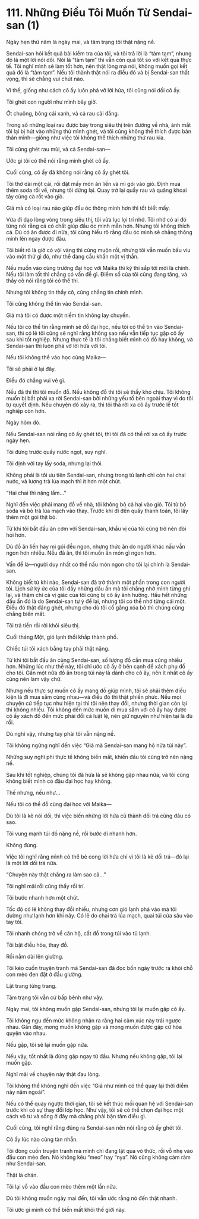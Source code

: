 # 111. Những Điều Tôi Muốn Từ Sendai-san (1)

Ngày hẹn thứ năm là ngày mai, và tâm trạng tôi thật nặng nề.

Sendai-san hỏi kết quả bài kiểm tra của tôi, và tôi trả lời là “tàm tạm”, nhưng đó là một lời nói dối. Nói là “tàm tạm” thì vẫn còn quá tốt so với kết quả thực tế. Tôi nghĩ mình sẽ làm tốt hơn, nên thật lòng mà nói, không muốn gọi kết quả đó là “tàm tạm”. Nếu tôi thành thật nói ra điều đó và bị Sendai-san thất vọng, thì sẽ chẳng vui chút nào.

Vì thế, giống như cách cô ấy luôn phá vỡ lời hứa, tôi cũng nói dối cô ấy.

Tôi ghét con người như mình bây giờ.

Ớt chuông, bông cải xanh, và cả rau cải đắng.

Trong số những loại rau được bày trong siêu thị trên đường về nhà, ánh mắt tôi lại bị hút vào những thứ mình ghét, và tôi cũng không thể thích được bản thân mình—giống như việc tôi không thể thích những thứ rau kia.

Tôi cũng ghét rau mùi, và cả Sendai-san—

Ước gì tôi có thể nói rằng mình ghét cô ấy.

Cuối cùng, cô ấy đã không nói rằng cô ấy ghét tôi.

Tôi thở dài một cái, rồi đặt mấy món ăn liền và mì gói vào giỏ. Định mua thêm soda rồi về, nhưng tôi dừng lại. Quay trở lại quầy rau và quăng khoai tây cùng cà rốt vào giỏ.

Giá mà có loại rau nào giúp đầu óc thông minh hơn thì tốt biết mấy.

Vừa đi dạo lòng vòng trong siêu thị, tôi vừa lục lọi trí nhớ. Tôi nhớ có ai đó từng nói rằng cá có chất giúp đầu óc minh mẫn hơn. Nhưng tôi không thích cá. Dù có ăn được đi nữa, tôi cũng hiểu rõ rằng đầu óc mình sẽ chẳng thông minh lên ngay được đâu.

Tôi biết rõ là giờ có vội vàng thì cũng muộn rồi, nhưng tôi vẫn muốn bấu víu vào một thứ gì đó, như thể đang cầu khẩn một vị thần.

Nếu muốn vào cùng trường đại học với Maika thì kỳ thi sắp tới mới là chính. Nếu tôi làm tốt thì chẳng có vấn đề gì. Điểm số của tôi cũng đang tăng, và thầy cô nói rằng tôi có thể thi.

Nhưng tôi không tin thầy cô, cũng chẳng tin chính mình.

Tôi cũng không thể tin vào Sendai-san.

Giá mà tôi có được một niềm tin không lay chuyển.

Nếu tôi có thể tin rằng mình sẽ đỗ đại học, nếu tôi có thể tin vào Sendai-san, thì có lẽ tôi cũng sẽ nghĩ rằng không sao nếu vẫn tiếp tục gặp cô ấy sau khi tốt nghiệp. Nhưng thực tế là tôi chẳng biết mình có đỗ hay không, và Sendai-san thì luôn phá vỡ lời hứa với tôi.

Nếu tôi không thể vào học cùng Maika—

Tôi sẽ phải ở lại đây.

Điều đó chẳng vui vẻ gì.

Nếu đã thi thì tôi muốn đỗ. Nếu không đỗ thì tôi sẽ thấy khó chịu. Tôi không muốn bị bắt phải xa rời Sendai-san bởi những yếu tố bên ngoài thay vì do tôi tự quyết định. Nếu chuyện đó xảy ra, thì tôi thà rời xa cô ấy trước lễ tốt nghiệp còn hơn.

Ngày hôm đó.

Nếu Sendai-san nói rằng cô ấy ghét tôi, thì tôi đã có thể rời xa cô ấy trước ngày hẹn.

Tôi đứng trước quầy nước ngọt, suy nghĩ.

Tôi định với tay lấy soda, nhưng lại thôi.

Không phải là tôi ưu tiên Sendai-san, nhưng trong tủ lạnh chỉ còn hai chai nước, và lượng trà lúa mạch thì ít hơn một chút.

“Hai chai thì nặng lắm...”

Nghĩ đến việc phải mang đồ về nhà, tôi không bỏ cả hai vào giỏ. Tôi từ bỏ soda và bỏ trà lúa mạch vào thay. Trước khi đi đến quầy thanh toán, tôi lấy thêm một gói thịt bò.

Từ khi tôi bắt đầu ăn cơm với Sendai-san, khẩu vị của tôi cũng trở nên đòi hỏi hơn.

Dù đồ ăn liền hay mì gói đều ngon, nhưng thức ăn do người khác nấu vẫn ngon hơn nhiều. Nếu đã ăn, thì tôi muốn ăn món gì ngon hơn.

Vấn đề là—người duy nhất có thể nấu món ngon cho tôi lại chính là Sendai-san.

Không biết từ khi nào, Sendai-san đã trở thành một phần trong con người tôi. Lịch sử ký ức của tôi đầy những dấu ấn mà tôi chẳng nhớ mình từng ghi lại, và thậm chí cả vị giác của tôi cũng bị cô ấy ảnh hưởng. Hầu hết những dấu ấn đó là do Sendai-san tự ý để lại, nhưng tôi có thể nhớ từng cái một. Điều đó thật đáng ghét, nhưng cho dù tôi cố gắng xóa bỏ thì chúng cũng chẳng biến mất.

Tôi trả tiền rồi rời khỏi siêu thị.

Cuối tháng Một, gió lạnh thổi khắp thành phố.

Chiếc túi tôi xách bằng tay phải thật nặng.

Từ khi tôi bắt đầu ăn cùng Sendai-san, số lượng đồ cần mua cũng nhiều hơn. Những lúc như thế này, tôi chỉ ước cô ấy ở bên cạnh để xách phụ đồ cho tôi. Gần một nửa đồ ăn trong túi này là dành cho cô ấy, nên ít nhất cô ấy cũng nên làm vậy chứ.

Nhưng nếu thực sự muốn cô ấy mang đồ giúp mình, tôi sẽ phải thêm điều kiện là đi mua sắm cùng nhau—và điều đó thì thật phiền phức. Nếu mọi chuyện cứ tiếp tục như hiện tại thì tôi nên thay đổi, nhưng thời gian còn lại thì không nhiều. Tôi không đến mức muốn đi mua sắm với cô ấy hay được cô ấy xách đồ đến mức phải đổi cả luật lệ, nên giữ nguyên như hiện tại là đủ rồi.

Dù nghĩ vậy, nhưng tay phải tôi vẫn nặng nề.

Tôi không ngừng nghĩ đến việc “Giá mà Sendai-san mang hộ nửa túi này”.

Những suy nghĩ phi thực tế không biến mất, khiến đầu tôi cũng trở nên nặng nề.

Sau khi tốt nghiệp, chúng tôi đã hứa là sẽ không gặp nhau nữa, và tôi cũng không biết mình có đậu đại học hay không.

Thế nhưng, nếu như...

Nếu tôi có thể đỗ cùng đại học với Maika—

Dù tôi là kẻ nói dối, thì việc biến những lời hứa cũ thành dối trá cũng đâu có sao.

Tôi vung mạnh túi đồ nặng nề, rồi bước đi nhanh hơn.

Không đúng.

Việc tôi nghĩ rằng mình có thể bẻ cong lời hứa chỉ vì tôi là kẻ dối trá—đó lại là một lời dối trá nữa.

“Chuyện này thật chẳng ra làm sao cả...”

Tôi nghĩ mãi rồi cũng thấy rối trí.

Tôi bước nhanh hơn một chút.

Tốc độ có lẽ không thay đổi nhiều, nhưng cơn gió lạnh phả vào má tôi dường như lạnh hơn khi nãy. Có lẽ do chai trà lúa mạch, quai túi cứa sâu vào tay tôi.

Tôi nhanh chóng trở về căn hộ, cất đồ trong túi vào tủ lạnh.

Tôi bật điều hòa, thay đồ.

Rồi nằm dài lên giường.

Tôi kéo cuốn truyện tranh mà Sendai-san đã đọc bốn ngày trước ra khỏi chỗ con mèo đen đặt ở đầu giường.

Lật trang từng trang.

Tâm trạng tôi vẫn cứ bấp bênh như vậy.

Ngày mai, tôi không muốn gặp Sendai-san, nhưng tôi lại muốn gặp cô ấy.

Tôi không ngu đến mức không nhận ra rằng hai cảm xúc này trái ngược nhau. Gần đây, mong muốn không gặp và mong muốn được gặp cứ hòa quyện vào nhau.

Nếu gặp, tôi sẽ lại muốn gặp nữa.

Nếu vậy, tốt nhất là đừng gặp ngay từ đầu. Nhưng nếu không gặp, tôi lại muốn gặp.

Nghĩ mãi về chuyện này thật đau lòng.

Tôi không thể không nghĩ đến việc “Giá như mình có thể quay lại thời điểm này năm ngoái”.

Nếu có thể quay ngược thời gian, tôi sẽ kết thúc mối quan hệ với Sendai-san trước khi có sự thay đổi lớp học. Như vậy, tôi sẽ có thể chọn đại học một cách vô tư và sống ở đây mà chẳng phải bận tâm điều gì.

Cuối cùng, tôi nghĩ rằng đúng ra Sendai-san nên nói rằng cô ấy ghét tôi.

Cô ấy lúc nào cũng tàn nhẫn.

Tôi đóng cuốn truyện tranh mà mình chỉ đang lật qua vô thức, rồi vỗ nhẹ vào đầu con mèo đen. Nó không kêu “meo” hay “nya”. Nó cũng không càm ràm như Sendai-san.

Thật là chán.

Tôi lại vỗ vào đầu con mèo thêm một lần nữa.

Dù tôi không muốn ngày mai đến, tôi vẫn ước rằng nó đến thật nhanh.

Tôi ước gì mình có thể biến mất khỏi thế giới này.